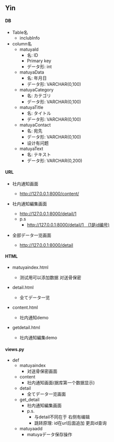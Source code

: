 ## Yin



#### DB

 - Table名
    -  inclubInfo
 - column名
   - matuyaId
     - 名: ID
     - Primary key
     - データ形: int
   - matuyaData
     - 名: 年月日
     - データ形: VARCHAR(0,100)
   - matuyaCategory	
     - 名: カテゴリ
     - データ形: VARCHAR(0,100)
   - matuyaTitle
     - 名: タイトル
     - データ形: VARCHAR(0,100)
   - matuyaContact
     - 名: 宛先
     - データ形: VARCHAR(0,100)
      - 设计有问题 
   - matuyaText
     - 名: テキスト
     - データ形: VARCHAR(0,200)

#### URL

 - 社内通知画面
   	- http://127.0.0.1:8000/content/

 - 社内通知編集画面
   	- http://127.0.0.1:8000/detail/1
    - p.s
      	- http://127.0.0.1:8000/detail/1　(1是id编号)
- 全部データ一览画面
  - http://127.0.0.1:8000/detail



#### HTML

- matuyaindex.html

  - 测试用可以添加数据 对送骨保密

- detail.html

  - 全てデータ一览

- content.html

  - 社内通知demo

- getdetail.html

  - 社内通知編集demo



#### views.py

- def
  - matuyaindex
    - 对送骨保密画面
  - content
    - 社内通知画面(据库第一个数据显示)
  - detail
    -  全てデータ一览画面
  - get_detail
    - 社内通知編集画面
    - p.s.
      - 与detail不同在于 右侧有编辑
      - 跳转原理: id在url后面追加 更具id查询
  - matuyaadd
    - matuyaデータ保存操作

